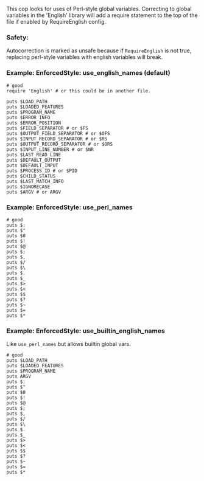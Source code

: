 
This cop looks for uses of Perl-style global variables.
Correcting to global variables in the 'English' library
will add a require statement to the top of the file if
enabled by RequireEnglish config.

### Safety:

Autocorrection is marked as unsafe because if `RequireEnglish` is not
true, replacing perl-style variables with english variables will break.

### Example: EnforcedStyle: use_english_names (default)
    # good
    require 'English' # or this could be in another file.

    puts $LOAD_PATH
    puts $LOADED_FEATURES
    puts $PROGRAM_NAME
    puts $ERROR_INFO
    puts $ERROR_POSITION
    puts $FIELD_SEPARATOR # or $FS
    puts $OUTPUT_FIELD_SEPARATOR # or $OFS
    puts $INPUT_RECORD_SEPARATOR # or $RS
    puts $OUTPUT_RECORD_SEPARATOR # or $ORS
    puts $INPUT_LINE_NUMBER # or $NR
    puts $LAST_READ_LINE
    puts $DEFAULT_OUTPUT
    puts $DEFAULT_INPUT
    puts $PROCESS_ID # or $PID
    puts $CHILD_STATUS
    puts $LAST_MATCH_INFO
    puts $IGNORECASE
    puts $ARGV # or ARGV

### Example: EnforcedStyle: use_perl_names
    # good
    puts $:
    puts $"
    puts $0
    puts $!
    puts $@
    puts $;
    puts $,
    puts $/
    puts $\
    puts $.
    puts $_
    puts $>
    puts $<
    puts $$
    puts $?
    puts $~
    puts $=
    puts $*

### Example: EnforcedStyle: use_builtin_english_names

Like `use_perl_names` but allows builtin global vars.

    # good
    puts $LOAD_PATH
    puts $LOADED_FEATURES
    puts $PROGRAM_NAME
    puts ARGV
    puts $:
    puts $"
    puts $0
    puts $!
    puts $@
    puts $;
    puts $,
    puts $/
    puts $\
    puts $.
    puts $_
    puts $>
    puts $<
    puts $$
    puts $?
    puts $~
    puts $=
    puts $*
